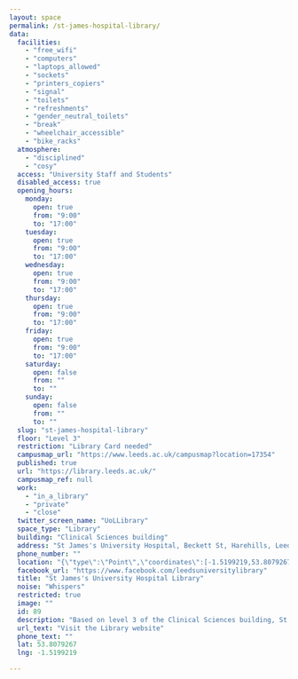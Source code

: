 ```yaml
---
layout: space
permalink: /st-james-hospital-library/
data:
  facilities:
    - "free_wifi"
    - "computers"
    - "laptops_allowed"
    - "sockets"
    - "printers_copiers"
    - "signal"
    - "toilets"
    - "refreshments"
    - "gender_neutral_toilets"
    - "break"
    - "wheelchair_accessible"
    - "bike_racks"
  atmosphere:
    - "disciplined"
    - "cosy"
  access: "University Staff and Students"
  disabled_access: true
  opening_hours:
    monday:
      open: true
      from: "9:00"
      to: "17:00"
    tuesday:
      open: true
      from: "9:00"
      to: "17:00"
    wednesday:
      open: true
      from: "9:00"
      to: "17:00"
    thursday:
      open: true
      from: "9:00"
      to: "17:00"
    friday:
      open: true
      from: "9:00"
      to: "17:00"
    saturday:
      open: false
      from: ""
      to: ""
    sunday:
      open: false
      from: ""
      to: ""
  slug: "st-james-hospital-library"
  floor: "Level 3"
  restriction: "Library Card needed"
  campusmap_url: "https://www.leeds.ac.uk/campusmap?location=17354"
  published: true
  url: "https://library.leeds.ac.uk/"
  campusmap_ref: null
  work:
    - "in_a_library"
    - "private"
    - "close"
  twitter_screen_name: "UoLLibrary"
  space_type: "Library"
  building: "Clinical Sciences building"
  address: "St James's University Hospital, Beckett St, Harehills, Leeds LS9 7LN"
  phone_number: ""
  location: "{\"type\":\"Point\",\"coordinates\":[-1.5199219,53.8079267]}"
  facebook_url: "https://www.facebook.com/leedsuniversitylibrary"
  title: "St James's University Hospital Library"
  noise: "Whispers"
  restricted: true
  image: ""
  id: 89
  description: "Based on level 3 of the Clinical Sciences building, St James’s University Hospital Library supports the information needs of University research and teaching staff, medical and healthcare students, and employees of the Leeds Teaching Hospitals Trust."
  url_text: "Visit the Library website"
  phone_text: ""
  lat: 53.8079267
  lng: -1.5199219

---
```

